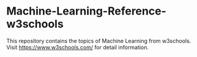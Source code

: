 # Machine-Learning-Reference-w3schools

This repository contains the topics of Machine Learning from w3schools.
Visit https://www.w3schools.com/ for detail information.
